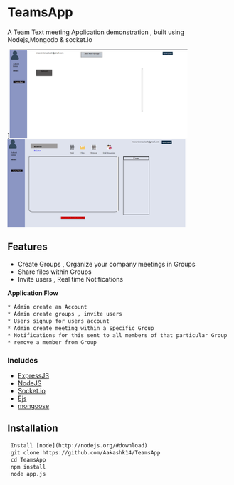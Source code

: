 # TeamsApp

A Team Text meeting Application demonstration , built using Nodejs,Mongodb & socket.io

]<img src="screen1.png"  width="400px">
<img src="Screen2.png" width="400px">

## Features
* Create Groups , Organize your company meetings in Groups
* Share files within Groups
* Invite users , Real time Notifications

**Application Flow**

```
* Admin create an Account
* Admin create groups , invite users
* Users signup for users account
* Admin create meeting within a Specific Group
* Notifications for this sent to all members of that particular Group
* remove a member from Group
```

### Includes

- [ExpressJS](https://expressjs.com)
- [NodeJS](https://nodejs.org/en/)
- [Socket.io](https://socket.io/docs)
- [Ejs](https://ejs.co/)
- [mongoose](https://mongoosejs.com/docs/)

Installation
------------
```
 Install [node](http://nodejs.org/#download)
 git clone https://github.com/Aakashk14/TeamsApp
 cd TeamsApp
 npm install
 node app.js



